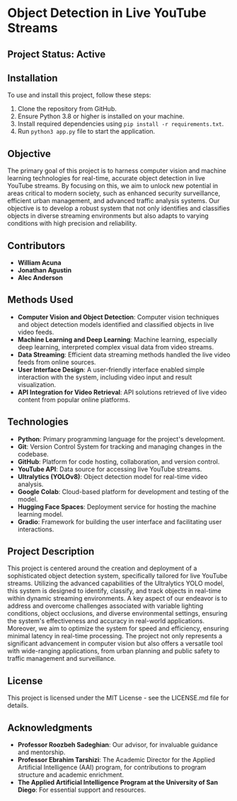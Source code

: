 # Object Detection in Live YouTube Streams

## Project Status: Active

## Installation

To use and install this project, follow these steps:

1. Clone the repository from GitHub.
2. Ensure Python 3.8 or higher is installed on your machine.
3. Install required dependencies using `pip install -r requirements.txt`.
4. Run `python3 app.py` file to start the application.

## Objective

The primary goal of this project is to harness computer vision and machine learning technologies for real-time, accurate object detection in live YouTube streams. By focusing on this, we aim to unlock new potential in areas critical to modern society, such as enhanced security surveillance, efficient urban management, and advanced traffic analysis systems. Our objective is to develop a robust system that not only identifies and classifies objects in diverse streaming environments but also adapts to varying conditions with high precision and reliability.

## Contributors

- **William Acuna**
- **Jonathan Agustin**
- **Alec Anderson**

## Methods Used

- **Computer Vision and Object Detection**: Computer vision techniques and object detection models identified and classified objects in live video feeds.
- **Machine Learning and Deep Learning**: Machine learning, especially deep learning, interpreted complex visual data from video streams.
- **Data Streaming**: Efficient data streaming methods handled the live video feeds from online sources.
- **User Interface Design**: A user-friendly interface enabled simple interaction with the system, including video input and result visualization.
- **API Integration for Video Retrieval**: API solutions retrieved of live video content from popular online platforms.

## Technologies

- **Python**: Primary programming language for the project's development.
- **Git**: Version Control System for tracking and managing changes in the codebase.
- **GitHub**: Platform for code hosting, collaboration, and version control.
- **YouTube API**: Data source for accessing live YouTube streams.
- **Ultralytics (YOLOv8)**: Object detection model for real-time video analysis.
- **Google Colab**: Cloud-based platform for development and testing of the model.
- **Hugging Face Spaces**: Deployment service for hosting the machine learning model.
- **Gradio**: Framework for building the user interface and facilitating user interactions.

## Project Description

This project is centered around the creation and deployment of a sophisticated object detection system, specifically tailored for live YouTube streams. Utilizing the advanced capabilities of the Ultralytics YOLO model, this system is designed to identify, classify, and track objects in real-time within dynamic streaming environments. A key aspect of our endeavor is to address and overcome challenges associated with variable lighting conditions, object occlusions, and diverse environmental settings, ensuring the system's effectiveness and accuracy in real-world applications. Moreover, we aim to optimize the system for speed and efficiency, ensuring minimal latency in real-time processing. The project not only represents a significant advancement in computer vision but also offers a versatile tool with wide-ranging applications, from urban planning and public safety to traffic management and surveillance.

## License

This project is licensed under the MIT License - see the LICENSE.md file for details.

## Acknowledgments

- **Professor Roozbeh Sadeghian**: Our advisor, for invaluable guidance and mentorship.
- **Professor Ebrahim Tarshizi**: The Academic Director for the Applied Artificial Intelligence (AAI) program, for contributions to program structure and academic enrichment.
- **The Applied Artificial Intelligence Program at the University of San Diego**: For essential support and resources.
